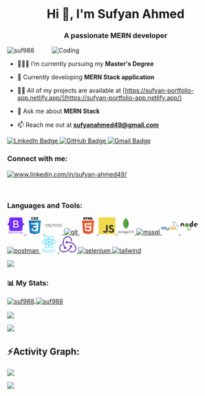 <h1 align="center">Hi 👋, I'm Sufyan Ahmed</h1>
<h3 align="center">A passionate MERN developer</h3>
<img 
    align="right" 
    alt="Coding" 
    width="400" 
    src="https://cdn.dribbble.com/users/1162077/screenshots/3848914/media/7ed7d5ca074b48b328150e5a231e8d1f.gif" 
>


<p align="left"> <img src="https://komarev.com/ghpvc/?username=suf988&label=Profile%20views&color=0e75b6&style=flat" alt="suf988" /> </p>

- 👨🏻‍💻 I’m currently pursuing my **Master's Degree**

- 🌱 Currently developing **MERN Stack application**

- 👨‍💻 All of my projects are available at [https://sufyan-portfolio-app.netlify.app/](https://sufyan-portfolio-app.netlify.app/)

- 💬 Ask me about **MERN Stack**

- 📫 Reach me out at **sufyanahmed49@gmail.com**

<div dir="auto">
  <a href="https://www.linkedin.com/in/sufyan-ahmed49/" rel="nofollow">
    <img 
      src="https://img.shields.io/badge/LinkedIn-0077B5?style=for-the-badge&logo=linkedin&logoColor=white" 
      alt="LinkedIn Badge" 
      style="max-width: 100%;"
    >
  </a>
  <a href="https://github.com/suf988">
    <img 
      src="https://img.shields.io/badge/GitHub-100000?style=for-the-badge&logo=github&logoColor=white" 
      alt="GitHub Badge" 
      style="max-width: 100%;"
    >
  </a>
  <a href="mailto:sufyanahmed49@gmail.com">
    <img 
      src="https://img.shields.io/badge/-Gmail-%23333?style=for-the-badge&logo=gmail&logoColor=white" 
      alt="Gmail Badge" 
      style="max-width: 100%;"
    >
  </a>
</div>


<h3 align="left">Connect with me:</h3>
<p align="left">
<a href="https://linkedin.com/in/sufyan-ahmed49" target="blank"><img align="center" src="https://raw.githubusercontent.com/rahuldkjain/github-profile-readme-generator/master/src/images/icons/Social/linked-in-alt.svg" alt="www.linkedin.com/in/sufyan-ahmed49/" height="30" width="40" /></a>
</p>

<br><h3 align="left">Languages and Tools:</h3>
<p align="left"> <a href="https://getbootstrap.com" target="_blank" rel="noreferrer"> <img src="https://raw.githubusercontent.com/devicons/devicon/master/icons/bootstrap/bootstrap-plain-wordmark.svg" alt="bootstrap" width="40" height="40"/> </a> <a href="https://www.w3schools.com/css/" target="_blank" rel="noreferrer"> <img src="https://raw.githubusercontent.com/devicons/devicon/master/icons/css3/css3-original-wordmark.svg" alt="css3" width="40" height="40"/> </a> <a href="https://expressjs.com" target="_blank" rel="noreferrer"> <img src="https://raw.githubusercontent.com/devicons/devicon/master/icons/express/express-original-wordmark.svg" alt="express" width="40" height="40"/> </a> <a href="https://git-scm.com/" target="_blank" rel="noreferrer"> <img src="https://www.vectorlogo.zone/logos/git-scm/git-scm-icon.svg" alt="git" width="40" height="40"/> </a> <a href="https://www.w3.org/html/" target="_blank" rel="noreferrer"> <img src="https://raw.githubusercontent.com/devicons/devicon/master/icons/html5/html5-original-wordmark.svg" alt="html5" width="40" height="40"/> </a> <a href="https://developer.mozilla.org/en-US/docs/Web/JavaScript" target="_blank" rel="noreferrer"> <img src="https://raw.githubusercontent.com/devicons/devicon/master/icons/javascript/javascript-original.svg" alt="javascript" width="40" height="40"/> </a> <a href="https://www.mongodb.com/" target="_blank" rel="noreferrer"> <img src="https://raw.githubusercontent.com/devicons/devicon/master/icons/mongodb/mongodb-original-wordmark.svg" alt="mongodb" width="40" height="40"/> </a> <a href="https://www.microsoft.com/en-us/sql-server" target="_blank" rel="noreferrer"> <img src="https://www.svgrepo.com/show/303229/microsoft-sql-server-logo.svg" alt="mssql" width="40" height="40"/> </a> <a href="https://www.mysql.com/" target="_blank" rel="noreferrer"> <img src="https://raw.githubusercontent.com/devicons/devicon/master/icons/mysql/mysql-original-wordmark.svg" alt="mysql" width="40" height="40"/> </a> <a href="https://nodejs.org" target="_blank" rel="noreferrer"> <img src="https://raw.githubusercontent.com/devicons/devicon/master/icons/nodejs/nodejs-original-wordmark.svg" alt="nodejs" width="40" height="40"/> </a> <a href="https://postman.com" target="_blank" rel="noreferrer"> <img src="https://www.vectorlogo.zone/logos/getpostman/getpostman-icon.svg" alt="postman" width="40" height="40"/> </a> <a href="https://reactjs.org/" target="_blank" rel="noreferrer"> <img src="https://raw.githubusercontent.com/devicons/devicon/master/icons/react/react-original-wordmark.svg" alt="react" width="40" height="40"/> </a> <a href="https://redux.js.org" target="_blank" rel="noreferrer"> <img src="https://raw.githubusercontent.com/devicons/devicon/master/icons/redux/redux-original.svg" alt="redux" width="40" height="40"/> </a> <a href="https://www.selenium.dev" target="_blank" rel="noreferrer"> <img src="https://raw.githubusercontent.com/detain/svg-logos/780f25886640cef088af994181646db2f6b1a3f8/svg/selenium-logo.svg" alt="selenium" width="40" height="40"/> </a> <a href="https://tailwindcss.com/" target="_blank" rel="noreferrer"> <img src="https://www.vectorlogo.zone/logos/tailwindcss/tailwindcss-icon.svg" alt="tailwind" width="40" height="40"/> </a> </p>

<img src="https://user-images.githubusercontent.com/73097560/115834477-dbab4500-a447-11eb-908a-139a6edaec5c.gif" style="max-width: 100%; display: inline-block;" data-target="animated-image.originalImage">
<h3 align="left">📊 My Stats:</h3>

<a href="https://github.com/anuraghazra/github-readme-stats">
    <img  height=200 width=320 align="center" src="https://github-readme-stats.vercel.app/api/top-langs/?username=suf988&layout=compact&langs_count=8&cardwidth=200&theme=dark" alt="suf988" />
</a>
<a href="https://github.com/anuraghazra/github-readme-stats">
    <img width=380 height=200 align="center" src="https://github-readme-streak-stats.herokuapp.com/?user=suf988&theme=dark" alt="suf988" />
</a>

<br>
<p>
  <img 
    align="center" 
    src="http://github-profile-summary-cards.vercel.app/api/cards/profile-details?username=suf988&theme=2077" 
    height="180em" 
    data-canonical-src="http://github-profile-summary-cards.vercel.app/api/cards/profile-details?username=suf988&amp;theme=2077" 
    style="max-width: 100%;" 
  />
</p>


<img src="https://user-images.githubusercontent.com/73097560/115834477-dbab4500-a447-11eb-908a-139a6edaec5c.gif" style="max-width: 100%; display: inline-block;" data-target="animated-image.originalImage">

<h2 align="left" class="heading-element" dir="auto">⚡Activity Graph:</h2>

<p>
  <img 
    align="center" 
    src="https://github-readme-activity-graph.vercel.app/graph?username=suf988&theme=one-dark" 
    data-canonical-src="https://github-readme-activity-graph.vercel.app/graph?username=suf988&amp;theme=one-dark" 
    style="max-width: 100%;" 
  />
</p>


<img src="https://raw.githubusercontent.com/Trilokia/Trilokia/379277808c61ef204768a61bbc5d25bc7798ccf1/bottom_header.svg" style="max-width: 100%;">
